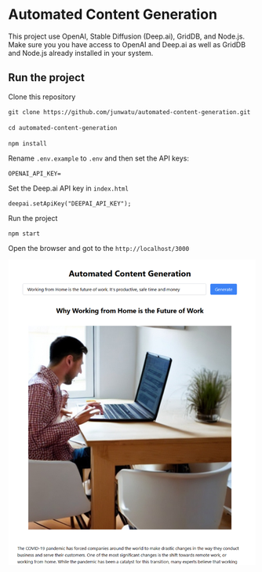 # Automated Content Generation

This project use OpenAI, Stable Diffusion (Deep.ai), GridDB, and Node.js. Make sure you you have access to OpenAI and Deep.ai as well as GridDB and Node.js already installed in your system.

## Run the project

Clone this repository

```
git clone https://github.com/junwatu/automated-content-generation.git

cd automated-content-generation

npm install
```

Rename `.env.example` to `.env` and then set the API keys:

```
OPENAI_API_KEY=
```

Set the Deep.ai API key in `index.html`

```
deepai.setApiKey("DEEPAI_API_KEY");
```

Run the project

```
npm start
```

Open the browser and got to the `http://localhost/3000`

![automatic-content-generation-sc ](blogs/assets/images/automatic-cg-screenshot.png)
